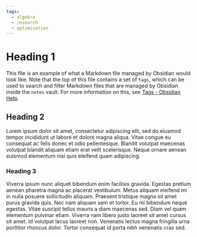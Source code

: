 ```yaml
---
tags:
  - algebra
  - research
  - optimization
---
```

# Heading 1
This file is an example of what a Markdown file managed by Obsidian would look like. Note that the top of this file contains a set of `tags`, which can be used to search and filter Markdown files that are managed by Obsidian inside the `notes` vault. For more information on this, see [Tags - Obsidian Help](https://help.obsidian.md/Editing+and+formatting/Tags).
## Heading 2
Lorem ipsum dolor sit amet, consectetur adipiscing elit, sed do eiusmod tempor incididunt ut labore et dolore magna aliqua. Vitae congue eu consequat ac felis donec et odio pellentesque. Blandit volutpat maecenas volutpat blandit aliquam etiam erat velit scelerisque. Neque ornare aenean euismod elementum nisi quis eleifend quam adipiscing.
### Heading 3
Viverra ipsum nunc aliquet bibendum enim facilisis gravida. Egestas pretium aenean pharetra magna ac placerat vestibulum. Metus aliquam eleifend mi in nulla posuere sollicitudin aliquam. Praesent tristique magna sit amet purus gravida quis. Nec nam aliquam sem et tortor. Eu mi bibendum neque egestas. Vitae suscipit tellus mauris a diam maecenas sed. Diam vel quam elementum pulvinar etiam. Viverra nam libero justo laoreet sit amet cursus sit amet. Id volutpat lacus laoreet non. Venenatis lectus magna fringilla urna porttitor rhoncus dolor. Tortor consequat id porta nibh venenatis cras sed.
